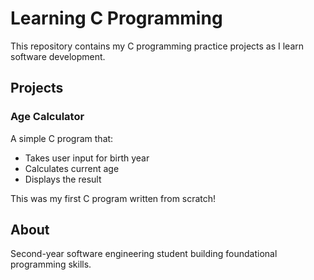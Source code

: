 # Learning C Programming

This repository contains my C programming practice projects as I learn software development.

## Projects

### Age Calculator
A simple C program that:
- Takes user input for birth year
- Calculates current age
- Displays the result

This was my first C program written from scratch!

## About
Second-year software engineering student building foundational programming skills.
